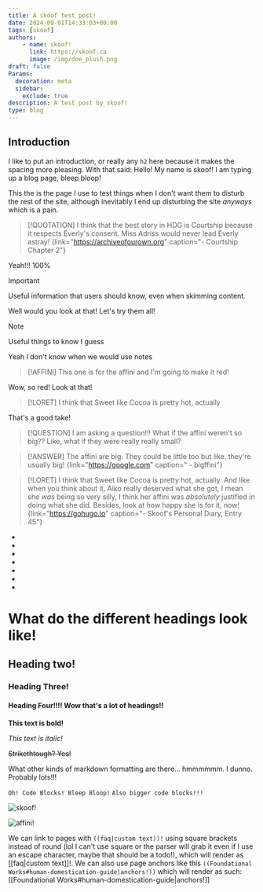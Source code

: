```yaml
---
title: A skoof test post!
date: 2024-09-01T14:33:03+00:00
tags: [skoof]
authors: 
    - name: skoof!
      link: https://skoof.ca
      image: /img/doe_plush.png
draft: false
Params:
  decoration: meta
  sidebar:
    exclude: true
description: A test post by skoof!
type: blog
---
```

## Introduction
I like to put an introduction, or really any `h2` here because it makes the spacing more pleasing. With that said: Hello! My name is skoof! I am typing up a blog page, bleep bloop!

This the is the page I use to test things when I don't want them to disturb the rest of the site, although inevitably I end up disturbing the site *anyways* which is a pain. 




> [!QUOTATION]
> I think that the best story in HDG is Courtship because it respects Everly's consent. Miss Adriss would never lead Everly astray!
{link="https://archiveofourown.org" caption="- Courtship Chapter 2"}

Yeah!!! 100% 

> [!IMPORTANT]
> Useful information that users should know, even when skimming content.

Well would you look at that! Let's try them all! 

> [!NOTE]
> Useful things to know I guess

Yeah I don't know when we would use notes

> [!AFFINI]
> This one is for the affini and I'm going to make it red!

Wow, so red! Look at that!

>[!LORET]
> I think that Sweet like Cocoa is pretty hot, actually

That's a good take! 

>[!QUESTION]
> I am asking a question!!! What if the affini weren't so big?? Like, what if they were really really small? 

>[!ANSWER]
> The affini are big. They could be little too but like. they're usually big! 
{link="https://google.com" caption=" - bigffini"}

>[!LORET]
> I think that Sweet like Cocoa is pretty hot, actually. And like when you think about it, Aiko really deserved what she got, I mean she *was* being so very silly, I think her affini was *absolutely* justified in doing what she did. Besides, look at how happy she is for it, now! 
{link="https://gohugo.io" caption="- Skoof's Personal Diary, Entry 45"}

-
-
-
-
-
-
-


# What do the different headings look like! 
## Heading two!
### Heading Three! 
#### Heading Four!!!! Wow that's a lot of headings!! 

**This text is bold!**

*This text is italic!*

~~Strikethtough? Yes!~~

What other kinds of markdown formatting are there... hmmmmmm. I dunno. Probably lots!!! 

`Oh! Code Blocks! Bleep Bloop!`
```Also bigger code blocks!!!```


![skoof!](/img/doe_plush.png?height=100px)

![affini!](/css/affini-divisor-repeat.svg?height=100px)

We can  link to pages with `((faq|custom text))!` using square brackets instead of round (lol I can't use square or the parser will grab it even if I use an escape character, maybe that should be a todo!), which will render as [[faq|custom text]]!. We can also use page anchors like this `((Foundational Works#human-domestication-guide|anchors!))` which will render as such: [[Foundational Works#human-domestication-guide|anchors!]]
